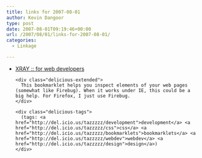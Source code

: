 ```yaml
---
title: links for 2007-08-01
author: Kevin Dangoor
type: post
date: 2007-08-01T09:19:46+00:00
url: /2007/08/01/links-for-2007-08-01/
categories:
  - Linkage

---
```

<ul class="delicious">
  <li>
    <div class="delicious-link">
      <a href="http://westciv.com/xray/">XRAY :: for web developers</a>
    </div>
    
    <div class="delicious-extended">
      This bookmarklet helps you inspect elements of your web pages (somewhat like Firebug). When it works under IE, this could be a big help. For Firefox, I just use Firebug.
    </div>
    
    <div class="delicious-tags">
      (tags: <a href="http://del.icio.us/tazzzzz/development">development</a> <a href="http://del.icio.us/tazzzzz/css">css</a> <a href="http://del.icio.us/tazzzzz/bookmarklets">bookmarklets</a> <a href="http://del.icio.us/tazzzzz/webdev">webdev</a> <a href="http://del.icio.us/tazzzzz/design">design</a>)
    </div>
  </li>
</ul>